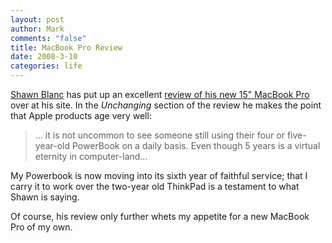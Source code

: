 ```yaml
--- 
layout: post
author: Mark
comments: "false"
title: MacBook Pro Review
date: 2008-3-10
categories: life
---
```

<a href="http://shawnblanc.net" title="shawnblanc.net">Shawn Blanc</a> has put up an excellent <a href="http://shawnblanc.net/2008/review-macbook-pro/" title="MacBook Pro Review">review of his new 15" MacBook Pro</a> over at his site.  In the <em>Unchanging</em> section of the review he makes the point that Apple products age very well:
<blockquote>... it is not uncommon to see someone still using their four or five-year-old PowerBook on a daily basis. Even though 5 years is a virtual eternity in computer-land...</blockquote>
My Powerbook is now moving into its sixth year of faithful service; that I carry it to work over the two-year old ThinkPad is a testament to what Shawn is saying.

Of course, his review only further whets my appetite for a new MacBook Pro of my own.
